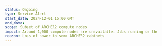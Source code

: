 ```yaml
---
status: Ongoing
type: Service Alert
start_date: 2024-12-01 15:00 GMT
end_date: 
scope: Subset of ARCHER2 compute nodes
impact: Around 1,000 compute nodes are unavailable. Jobs running on the affected nodes at the time of failure will have crashed. The rest of system remains available and jobs on unaffected nodes continue as usual.
reason: Loss of power to some ARCHER2 cabinets
---
```

